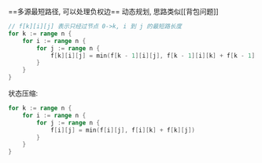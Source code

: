 ==多源最短路径, 可以处理负权边==
动态规划, 思路类似[[背包问题]]
```go
// f[k][i][j] 表示只经过节点 0->k, i 到 j 的最短路长度
for k := range n {
	for i := range n {
		for j := range n {
			f[k][i][j] = min(f[k - 1][i][j], f[k - 1][i][k] + f[k - 1][k][j])
		}
	}
}
```
状态压缩:
```go
for k := range n {
	for i := range n {
		for j := range n {
			f[i][j] = min(f[i][j], f[i][k] + f[k][j])
		}
	}
}
```